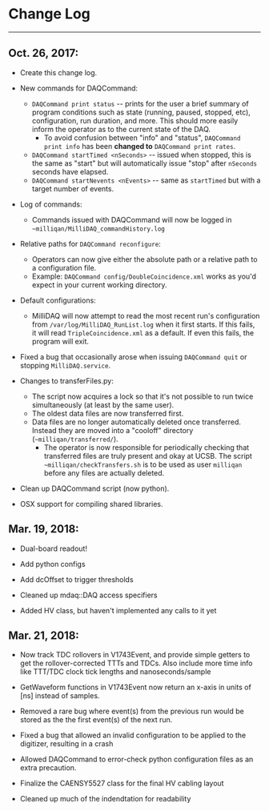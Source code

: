 Change Log
==========
----------

Oct. 26, 2017:
--------------------

* Create this change log.

* New commands for DAQCommand:
  - `DAQCommand print status` -- prints for the user a brief summary of program conditions such as state (running, paused, stopped, etc), configuration, run duration, and more. This should more easily inform the operator as to the current state of the DAQ.
     - To avoid confusion between "info" and "status", `DAQCommand print info` has been **changed to** `DAQCommand print rates`.
  - `DAQCommand startTimed <nSeconds>` -- issued when stopped, this is the same as "start" but will automatically issue "stop" after `nSeconds` seconds have elapsed.
  - `DAQCommand startNevents <nEvents>` -- same as `startTimed` but with a target number of events. 

* Log of commands:
  - Commands issued with DAQCommand will now be logged in `~milliqan/MilliDAQ_commandHistory.log`

* Relative paths for `DAQCommand reconfigure`:
  - Operators can now give either the absolute path or a relative path to a configuration file.
  - Example: `DAQCommand config/DoubleCoincidence.xml` works as you'd expect in your current working directory.

* Default configurations:
  - MilliDAQ will now attempt to read the most recent run's configuration from `/var/log/MilliDAQ_RunList.log` when it first starts. If this fails, it will read `TripleCoincidence.xml` as a default. If even this fails, the program will exit.

* Fixed a bug that occasionally arose when issuing `DAQCommand quit` or stopping `MilliDAQ.service`.

* Changes to transferFiles.py:
  - The script now acquires a lock so that it's not possible to run twice simultaneously (at least by the same user).
  - The oldest data files are now transferred first.
  - Data files are no longer automatically deleted once transferred. Instead they are moved into a "cooloff" directory (`~milliqan/transferred/`). 
     - The operator is now responsible for periodically checking that transferred files are truly present and okay at UCSB. The script `~milliqan/checkTransfers.sh` is to be used as user `milliqan` before any files are actually deleted.

* Clean up DAQCommand script (now python).

* OSX support for compiling shared libraries.

Mar. 19, 2018:
--------------------

* Dual-board readout!

* Add python configs

* Add dcOffset to trigger thresholds

* Cleaned up mdaq::DAQ access specifiers

* Added HV class, but haven't implemented any calls to it yet

Mar. 21, 2018:
--------------------

* Now track TDC rollovers in V1743Event, and provide simple getters to get the rollover-corrected TTTs and TDCs. Also include more time info like TTT/TDC clock tick lengths and nanoseconds/sample

* GetWaveform functions in V1743Event now return an x-axis in units of [ns] instead of samples.

* Removed a rare bug where event(s) from the previous run would be stored as the the first event(s) of the next run.

* Fixed a bug that allowed an invalid configuration to be applied to
the digitizer, resulting in a crash

* Allowed DAQCommand to error-check python configuration files as an
extra precaution.

* Finalize the CAENSY5527 class for the final HV cabling layout

* Cleaned up much of the indendtation for readability
